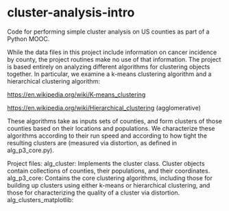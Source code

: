 # cluster-analysis-intro
Code for performing simple cluster analysis on US counties as part of a Python MOOC.

While the data files in this project include information on cancer incidence by county,
the project routines make no use of that information.  The project is based entirely on
analyzing different algorithms for clustering objects together.  In particular, we
examine a k-means clustering algorithm and a hierarchical clustering algorithm:

https://en.wikipedia.org/wiki/K-means_clustering

https://en.wikipedia.org/wiki/Hierarchical_clustering (agglomerative)

These algorithms take as inputs sets of counties, and form clusters of those counties
based on their locations and populations.  We characterize these algorithms according
to their run speed and according to how tight the resulting clusters are (measured
via distortion, as defined in alg_p3_core.py).  

Project files:
alg_cluster:     Implements the cluster class.  Cluster objects contain collections of 
                 counties, their populations, and their coordinates.  
alg_p3_core:     Contains the core clustering algorithms, including those for building
                 up clusters using either k-means or hierarchical clustering, and those
                 for characterizing the quality of a cluster via distortion.
alg_clusters_matplotlib:  
                 
